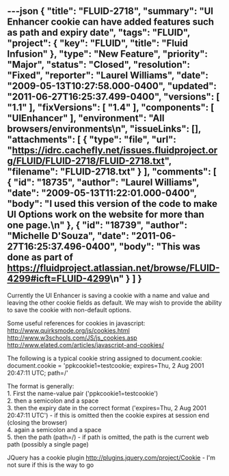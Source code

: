 ---json
{
  "title": "FLUID-2718",
  "summary": "UI Enhancer cookie can have added features such as path and expiry date",
  "tags": "FLUID",
  "project": {
    "key": "FLUID",
    "title": "Fluid Infusion"
  },
  "type": "New Feature",
  "priority": "Major",
  "status": "Closed",
  "resolution": "Fixed",
  "reporter": "Laurel Williams",
  "date": "2009-05-13T10:27:58.000-0400",
  "updated": "2011-06-27T16:25:37.499-0400",
  "versions": [
    "1.1"
  ],
  "fixVersions": [
    "1.4"
  ],
  "components": [
    "UIEnhancer"
  ],
  "environment": "All browsers/environments\n",
  "issueLinks": [],
  "attachments": [
    {
      "type": "file",
      "url": "https://idrc.cachefly.net/issues.fluidproject.org/FLUID/FLUID-2718/FLUID-2718.txt",
      "filename": "FLUID-2718.txt"
    }
  ],
  "comments": [
    {
      "id": "18735",
      "author": "Laurel Williams",
      "date": "2009-05-13T11:22:01.000-0400",
      "body": "I used this version of the code to make UI Options work on the website for more than one page.\n"
    },
    {
      "id": "18739",
      "author": "Michelle D'Souza",
      "date": "2011-06-27T16:25:37.496-0400",
      "body": "This was done as part of <https://fluidproject.atlassian.net/browse/FLUID-4299#icft=FLUID-4299>\n"
    }
  ]
}
---
Currently the UI Enhancer is saving a cookie with a name and value and leaving the other cookie fields as default. We may wish to provide the ability to save the cookie with non-default options.

Some useful references for cookies in javascript:\
<http://www.quirksmode.org/js/cookies.html>\
<http://www.w3schools.com/JS/js_cookies.asp>\
<http://www.elated.com/articles/javascript-and-cookies/>

The following is a typical cookie string assigned to document.cookie:\
document.cookie =  'ppkcookie1=testcookie; expires=Thu, 2 Aug 2001 20:47:11 UTC; path=/'

The format is generally:\
1\. First the name-value pair ('ppkcookie1=testcookie')\
2\. then a semicolon and a space\
3\. then the expiry date in the correct format ('expires=Thu, 2 Aug 2001 20:47:11 UTC') - if this is omitted then the cookie expires at session end (closing the browser)\
4\. again a semicolon and a space\
5\. then the path (path=/) - if path is omitted, the path is the current web path (possibly a single page)

JQuery has a cookie plugin <http://plugins.jquery.com/project/Cookie> - I'm not sure if this is the way to go

        